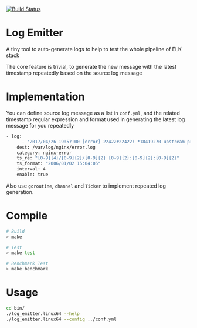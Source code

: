 [![Build Status](https://travis-ci.org/hanks/log_emitter.svg?branch=master)](https://travis-ci.org/hanks/log_emitter)

# Log Emitter

A tiny tool to auto-generate logs to help to test the whole pipeline of ELK stack

The core feature is trivial, to generate the new message with the latest timestamp repeatedly based on
the source log message

# Implementation

You can define source log message as a list in `conf.yml`, and the related timestamp regular expression and format used 
in generating the latest log message for you repeatedly

```bash
- log:
      - '2017/04/26 19:57:00 [error] 22422#22422: *18419270 upstream prematurely closed connection while reading response header from upstream, client: 172.22.2.48, server: adhoc.com, request: "GET /adhoc HTTP/1.1", upstream: "uwsgi://172.22.4.200", host: "adhoc.com", referrer: "https://adhoc.com"'
    dest: /var/log/nginx/error.log
    category: nginx-error
    ts_re: "[0-9]{4}/[0-9]{2}/[0-9]{2} [0-9]{2}:[0-9]{2}:[0-9]{2}"
    ts_format: "2006/01/02 15:04:05"
    interval: 4
    enable: true
```

Also use `goroutine`, `channel` and `Ticker` to implement repeated log generation.

# Compile

```bash
# Build
> make

# Test
> make test

# Benchmark Test
> make benchmark
```

# Usage

```bash
cd bin/
./log_emitter.linux64 --help
./log_emitter.linux64 --config ../conf.yml
```
